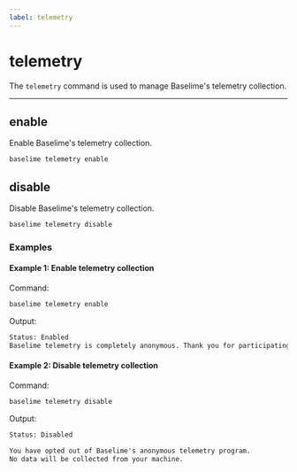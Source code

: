 ```yaml
---
label: telemetry
---
```


# telemetry

The `telemetry` command is used to manage Baselime's telemetry collection.

---

## enable

Enable Baselime's telemetry collection.

```bash # :icon-terminal: terminal
baselime telemetry enable
```

## disable

Disable Baselime's telemetry collection.

```bash # :icon-terminal: terminal
baselime telemetry disable
```


### Examples

#### Example 1: Enable telemetry collection

Command:

```bash # :icon-terminal: terminal
baselime telemetry enable
```

Output:

```txt # :icon-code: output
Status: Enabled
Baselime telemetry is completely anonymous. Thank you for participating!
```

#### Example 2: Disable telemetry collection

Command:

```bash # :icon-terminal: terminal
baselime telemetry disable
```

Output:

```txt # :icon-code: output
Status: Disabled 

You have opted out of Baselime's anonymous telemetry program.
No data will be collected from your machine.
```
